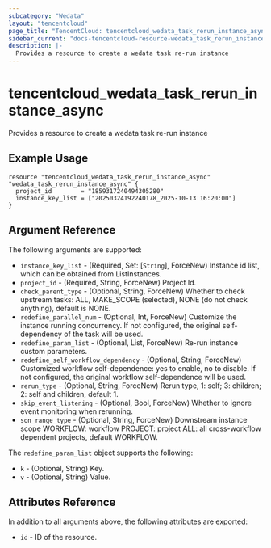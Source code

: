 ```yaml
---
subcategory: "Wedata"
layout: "tencentcloud"
page_title: "TencentCloud: tencentcloud_wedata_task_rerun_instance_async"
sidebar_current: "docs-tencentcloud-resource-wedata_task_rerun_instance_async"
description: |-
  Provides a resource to create a wedata task re-run instance
---
```


# tencentcloud_wedata_task_rerun_instance_async

Provides a resource to create a wedata task re-run instance

## Example Usage

```hcl
resource "tencentcloud_wedata_task_rerun_instance_async" "wedata_task_rerun_instance_async" {
  project_id        = "1859317240494305280"
  instance_key_list = ["20250324192240178_2025-10-13 16:20:00"]
}
```

## Argument Reference

The following arguments are supported:

* `instance_key_list` - (Required, Set: [`String`], ForceNew) Instance id list, which can be obtained from ListInstances.
* `project_id` - (Required, String, ForceNew) Project Id.
* `check_parent_type` - (Optional, String, ForceNew) Whether to check upstream tasks: ALL, MAKE_SCOPE (selected), NONE (do not check anything), default is NONE.
* `redefine_parallel_num` - (Optional, Int, ForceNew) Customize the instance running concurrency. If not configured, the original self-dependency of the task will be used.
* `redefine_param_list` - (Optional, List, ForceNew) Re-run instance custom parameters.
* `redefine_self_workflow_dependency` - (Optional, String, ForceNew) Customized workflow self-dependence: yes to enable, no to disable. If not configured, the original workflow self-dependence will be used.
* `rerun_type` - (Optional, String, ForceNew) Rerun type, 1: self; 3: children; 2: self and children, default 1.
* `skip_event_listening` - (Optional, Bool, ForceNew) Whether to ignore event monitoring when rerunning.
* `son_range_type` - (Optional, String, ForceNew) Downstream instance scope WORKFLOW: workflow PROJECT: project ALL: all cross-workflow dependent projects, default WORKFLOW.

The `redefine_param_list` object supports the following:

* `k` - (Optional, String) Key.
* `v` - (Optional, String) Value.

## Attributes Reference

In addition to all arguments above, the following attributes are exported:

* `id` - ID of the resource.




